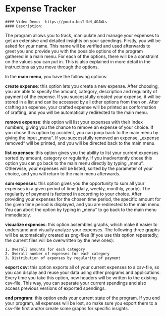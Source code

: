 # Expense Tracker
    #### Video Demo:  https://youtu.be/lfbN_4OAWLs
    #### Description:

The program allows you to track, manipulate and manage your expenses to get an
 extensive and detailed insights on your spendings.
 Firstly, you will be asked for your name. This name will be verified and used
 afterwards to greet you and provide you with the possible options of the program
 gathered in a main menu. For each of the options, there will be a constraint on
 the values you can put in. This is also explained in more detail in the instructions
 as you move through the options.

In the __main menu__, you have the following options:

__create expense__: this option lets you create a new expense. After choosing,
 you are able to specify the amount, category, description and regularity of payment
  of the expense. If you successfully created your expense, it will be stored in
   a list and can be accessed by all other options from then on. After crafting
   an expense, your crafted expense will be printed as conformation of crafting,
   and you will be automatically redirected to the main menu.

__remove expense__: this option will list your expenses with their index numbers,
giving you the chance to remove an expense of your choice. If you chose this
option by accident, you can jump back to the main menu by giving the input „menu“.
If you successfully removed an expense, „expense removed“ will be printed, and you
will be directed back to the main menu.

__list expenses__: this option gives you the ability to list your current expenses
sorted by amount, category or regularity. If you inadvertently chose this option you
can go back to the main menu directly by typing „menu“. Otherwise, your expenses will
be listed, sorted by the parameter of your choice, and you will return to the main menu afterwards.

__sum expenses__: this option gives you the opportunity to sum all your expenses in a
given period of time (daily, weekly, monthly, yearly). The regularity of payment is
factored in according to your choice. After providing your expenses for the chosen time
period, the specific amount for the given time period is displayed, and you are redirected
 to the main menu. You can abort the option by typing in „menu“ to go back to the main menu immediately.

__visualize expenses__: this option assembles graphs, which make it easier to understand
and visually analyze your expenses. The following three graphs will be automatically created
as png-files (if you use this option repeatedly, the current files will be overwritten by the new ones):

	1. Overall amounts for each category
	2. Overall number of expenses for each category
	3. Distribution of expenses by regularity of payment

__export csv__: this option exports all of your current expenses to a csv-file,
so you can display and reuse your data using other programs and applications.
Every time you take this option, new headers will be written to the existing csv-file.
This way, you can separate your current spendings and also access previous versions of exported spendings.

__end program__: this option ends your current state of the program. If you end
your program, all expenses will be lost, so make sure you export them to a csv-file
first and/or create some graphs for specific insights.
